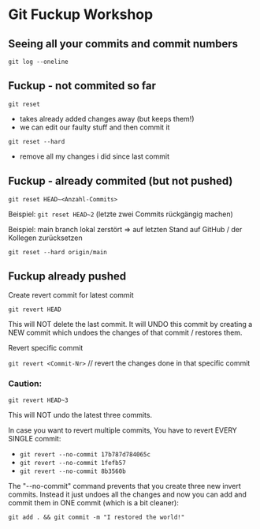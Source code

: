 # Git Fuckup Workshop

## Seeing all your commits and commit numbers

`git log --oneline`


## Fuckup - not commited so far

`git reset` 
- takes already added changes away (but keeps them!)
- we can edit our faulty stuff and then commit it

`git reset --hard`
- remove all my changes i did since last commit

## Fuckup - already commited (but not pushed)

`git reset HEAD~<Anzahl-Commits>`

Beispiel: `git reset HEAD~2` (letzte zwei Commits rückgängig machen)

Beispiel: main branch lokal zerstört => auf letzten Stand auf GitHub / der Kollegen zurücksetzen

`git reset --hard origin/main`

## Fuckup already pushed

Create revert commit for latest commit

`git revert HEAD`

This will NOT delete the last commit. It will UNDO this commit by creating a NEW commit which undoes the changes of that commit / restores them.

Revert specific commit

`git revert <Commit-Nr>` // revert the changes done in that specific commit

### Caution:

`git revert HEAD~3`

This will NOT undo the latest three commits. 

In case you want to revert multiple commits, You have to revert EVERY SINGLE commit:

- `git revert --no-commit 17b787d784065c`
- `git revert --no-commit 1fefb57`
- `git revert --no-commit 8b3560b`

The "--no-commit" command prevents that you create three new invert commits. Instead it just undoes all the changes and now you can add and commit them in ONE commit (which is a bit cleaner):

`git add . && git commit -m "I restored the world!" `



